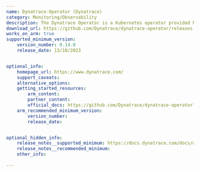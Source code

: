 ```yaml
---
name: Dynatrace-Operator (Dynatrace)
category: Monitoring/Observability
description: The Dynatrace Operator is a Kubernetes operator provided by Dynatrace that automates the deployment, configuration, and management of Dynatrace monitoring components within Kubernetes clusters.
download_url: https://github.com/Dynatrace/dynatrace-operator/releases
works_on_arm: true
supported_minimum_version:
    version_number: 0.14.0
    release_date: 13/10/2023


optional_info:
    homepage_url: https://www.dynatrace.com/
    support_caveats:
    alternative_options:
    getting_started_resources:
        arm_content:
        partner_content:
        official_docs: https://github.com/Dynatrace/dynatrace-operator?tab=readme-ov-file#installation
    arm_recommended_minimum_version:
        version_number:
        release_date:


optional_hidden_info:
    release_notes__supported_minimum: https://docs.dynatrace.com/docs/whats-new/release-notes/dynatrace-operator/dto-fix-0-14-0
    release_notes__recommended_minimum:
    other_info:
  
---
```

